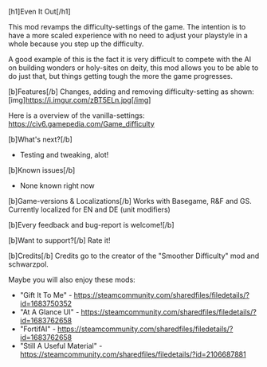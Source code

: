 [h1]Even It Out[/h1]

This mod revamps the difficulty-settings of the game.
The intention is to have a more scaled experience with no need to adjust your playstyle in a whole because you step up the difficulty.

A good example of this is the fact it is very difficult to compete with the AI on building wonders or holy-sites on deity, this mod allows you to
be able to do just that, but things getting tough the more the game progresses.

[b]Features[/b]
Changes, adding and removing difficulty-setting as shown:
[img]https://i.imgur.com/zBT5ELn.jpg[/img]

Here is a overview of the vanilla-settings: https://civ6.gamepedia.com/Game_difficulty

[b]What's next?[/b]
- Testing and tweaking, alot!

[b]Known issues[/b]
- None known right now

[b]Game-versions & Localizations[/b]
Works with Basegame, R&F and GS.
Currently localized for EN and DE (unit modifiers)

[b]Every feedback and bug-report is welcome![/b]

[b]Want to support?[/b]
Rate it!

[b]Credits[/b]
Credits go to the creator of the "Smoother Difficulty" mod and schwarzpol.

Maybe you will also enjoy these mods:
- "Gift It To Me" - https://steamcommunity.com/sharedfiles/filedetails/?id=1683750352
- "At A Glance UI" - https://steamcommunity.com/sharedfiles/filedetails/?id=1683762658
- "FortifAI" - https://steamcommunity.com/sharedfiles/filedetails/?id=1683762658
- "Still A Useful Material" - https://steamcommunity.com/sharedfiles/filedetails/?id=2106687881
